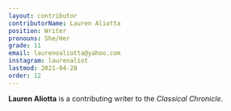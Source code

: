 ```yaml
---
layout: contributor
contributorName: Lauren Aliotta
position: Writer
pronouns: She/Her
grade: 11
email: laurenoaliotta@yahoo.com
instagram: laurenaliot
lastmod: 2021-04-28
order: 12
---
```

**Lauren Aliotta** is a contributing writer to the *Classical Chronicle*.
